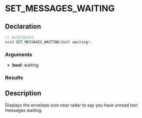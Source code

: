 # SET_MESSAGES_WAITING

## Declaration
```cpp
// 0x7DC061F5
void SET_MESSAGES_WAITING(bool waiting);
```

### Arguments
- **bool:** waiting

### Results

## Description
Displays the envelope icon near radar to say you have unread text messages waiting.